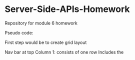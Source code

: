 # Server-Side-APIs-Homework
Repository for module 6 homework

Pseudo code:

First step would be to create grid layout

Nav bar at top
Column 1: consists of one row
Includes the 